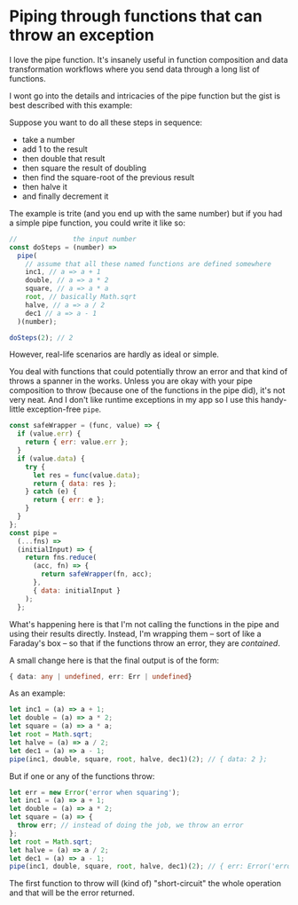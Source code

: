 # Piping through functions that can throw an exception

I love the pipe function. It's insanely useful in function composition and data transformation workflows where you send data through a long list of functions.

I wont go into the details and intricacies of the pipe function but the gist is best described with this example:

Suppose you want to do all these steps in sequence:

- take a number
- add 1 to the result
- then double that result
- then square the result of doubling
- then find the square-root of the previous result
- then halve it
- and finally decrement it

The example is trite (and you end up with the same number) but if you had a simple pipe function, you could write it like so:

```js
//              the input number
const doSteps = (number) =>
  pipe(
    // assume that all these named functions are defined somewhere
    inc1, // a => a + 1
    double, // a => a * 2
    square, // a => a * a
    root, // basically Math.sqrt
    halve, // a => a / 2
    dec1 // a => a - 1
  )(number);

doSteps(2); // 2
```

However, real-life scenarios are hardly as ideal or simple.

You deal with functions that could potentially throw an error and that kind of throws a spanner in the works. Unless you are okay with your pipe composition to throw (because one of the functions in the pipe did), it's not very neat. And I don't like runtime exceptions in my app so I use this handy-little exception-free `pipe`.

```js
const safeWrapper = (func, value) => {
  if (value.err) {
    return { err: value.err };
  }
  if (value.data) {
    try {
      let res = func(value.data);
      return { data: res };
    } catch (e) {
      return { err: e };
    }
  }
};
const pipe =
  (...fns) =>
  (initialInput) => {
    return fns.reduce(
      (acc, fn) => {
        return safeWrapper(fn, acc);
      },
      { data: initialInput }
    );
  };
```

What's happening here is that I'm not calling the functions in the pipe and using their results directly. Instead, I'm wrapping them – sort of like a Faraday's box – so that if the functions throw an error, they are _contained_.

A small change here is that the final output is of the form:

```ts
{ data: any | undefined, err: Err | undefined}
```

As an example:

```js
let inc1 = (a) => a + 1;
let double = (a) => a * 2;
let square = (a) => a * a;
let root = Math.sqrt;
let halve = (a) => a / 2;
let dec1 = (a) => a - 1;
pipe(inc1, double, square, root, halve, dec1)(2); // { data: 2 };
```

But if one or any of the functions throw:

```js
let err = new Error('error when squaring');
let inc1 = (a) => a + 1;
let double = (a) => a * 2;
let square = (a) => {
  throw err; // instead of doing the job, we throw an error
};
let root = Math.sqrt;
let halve = (a) => a / 2;
let dec1 = (a) => a - 1;
pipe(inc1, double, square, root, halve, dec1)(2); // { err: Error('error when squaring') };
```

The first function to throw will (kind of) "short-circuit" the whole operation and that will be the error returned.
